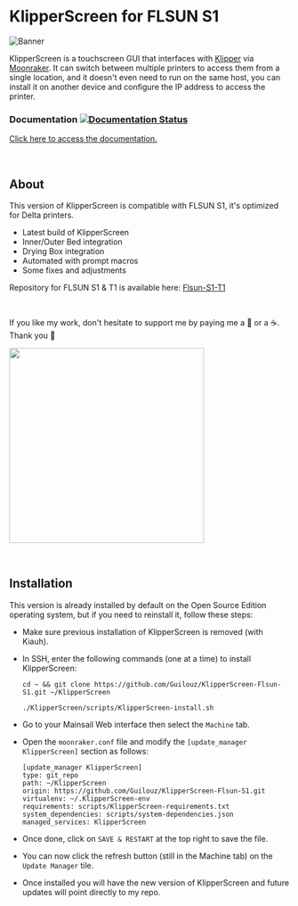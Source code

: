 # KlipperScreen for FLSUN S1

![Banner](https://github.com/user-attachments/assets/a2ebd6cd-e430-4d7b-a240-a8cac461b0c7)

KlipperScreen is a touchscreen GUI that interfaces with [Klipper](https://github.com/kevinOConnor/klipper) via [Moonraker](https://github.com/arksine/moonraker). It can switch between multiple printers to access them from a single location, and it doesn't even need to run on the same host, you can install it on another device and configure the IP address to access the printer.

### Documentation [![Documentation Status](https://readthedocs.org/projects/klipperscreen/badge/?version=latest)](https://klipperscreen.readthedocs.io/en/latest/?badge=latest)

[Click here to access the documentation.](https://klipperscreen.readthedocs.io/en/latest/)

<br />

## About

This version of KlipperScreen is compatible with FLSUN S1, it's optimized for Delta printers.

- Latest build of KlipperScreen
- Inner/Outer Bed integration
- Drying Box integration
- Automated with prompt macros
- Some fixes and adjustments

Repository for FLSUN S1 & T1 is available here: [Flsun-S1-T1](https://github.com/Guilouz/Flsun-S1-T1)

<br />

If you like my work, don't hesitate to support me by paying me a 🍺 or a ☕. Thank you 🙂

<a href="https://ko-fi.com/guilouz" target="_blank"><img width="350" src="https://github.com/Guilouz/Creality-Helper-Script-Wiki/blob/main/docs/assets/img/home/Ko-fi.png?raw=true"></a>

<br />

## Installation

This version is already installed by default on the Open Source Edition operating system, but if you need to reinstall it, follow these steps:

- Make sure previous installation of KlipperScreen is removed (with Kiauh).
- In SSH, enter the following commands (one at a time) to install KlipperScreen:
  ```
  cd ~ && git clone https://github.com/Guilouz/KlipperScreen-Flsun-S1.git ~/KlipperScreen
  ```
  ```
  ./KlipperScreen/scripts/KlipperScreen-install.sh
  ```

- Go to your Mainsail Web interface then select the `Machine` tab.
- Open the `moonraker.conf` file and modify the `[update_manager KlipperScreen]` section  as follows:

  ```
  [update_manager KlipperScreen]
  type: git_repo
  path: ~/KlipperScreen
  origin: https://github.com/Guilouz/KlipperScreen-Flsun-S1.git
  virtualenv: ~/.KlipperScreen-env
  requirements: scripts/KlipperScreen-requirements.txt
  system_dependencies: scripts/system-dependencies.json
  managed_services: KlipperScreen
  ```
- Once done, click on `SAVE & RESTART` at the top right to save the file.
- You can now click the refresh button (still in the Machine tab) on the `Update Manager` tile.
- Once installed you will have the new version of KlipperScreen and future updates will point directly to my repo.

